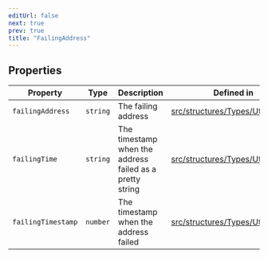 ```yaml
---
editUrl: false
next: true
prev: true
title: "FailingAddress"
---
```


## Properties

| Property | Type | Description | Defined in |
| ------ | ------ | ------ | ------ |
| `failingAddress` | `string` | The failing address | [src/structures/Types/Utils.ts:385](https://github.com/appujet/lavalink-client/blob/4880e032861893b27e80b7c2d6c36639afbb3479/src/structures/Types/Utils.ts#L385) |
| `failingTime` | `string` | The timestamp when the address failed as a pretty string | [src/structures/Types/Utils.ts:389](https://github.com/appujet/lavalink-client/blob/4880e032861893b27e80b7c2d6c36639afbb3479/src/structures/Types/Utils.ts#L389) |
| `failingTimestamp` | `number` | The timestamp when the address failed | [src/structures/Types/Utils.ts:387](https://github.com/appujet/lavalink-client/blob/4880e032861893b27e80b7c2d6c36639afbb3479/src/structures/Types/Utils.ts#L387) |
